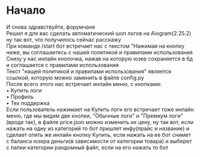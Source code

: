 # Начало
И снова здравствуйте, форумчане<br>
Решил я для вас сделать автоматический шоп логов на Aiogram(2.25.2)<br>ну так вот, что получилось сейчас расскажу<br>
При команде /start бот встречает нас с текстом "Нажимая на кнопку ниже, вы соглашаетесь с нашей политикой и правилами использования<br>
Снизу у нас инлайн кнопочка, нажав на которую юзер сохраняется в бд и соглашается с правилами использования<br>Текст "нащей политикой и правилами использования" является ссылкой, которую можно заменить в файле config.py<br>
После всего этого нас встречает инлайн меню, с кнопками:<br>
  • Купить логи<br>
  • Профиль<br>
  • Тех поддержка<br>
Если пользователь нажимает на Купить логи его встречает тоже инлайн меню, где мы видим две кнопки, "Обычные логи" и "Премиум логи" (вроде так), в файле price.json можно изменить их цену, ну так вот, если нажать на одну из категорий то бот пришлет инфу(прайс и название) и сделает опять же инлайн кнопку Купить, если нажать на ее бот снимет с баланса юзера деньги(в зависимости от категории товара) и выберет с папки категории рандомный файл, если на его нажать то бот
